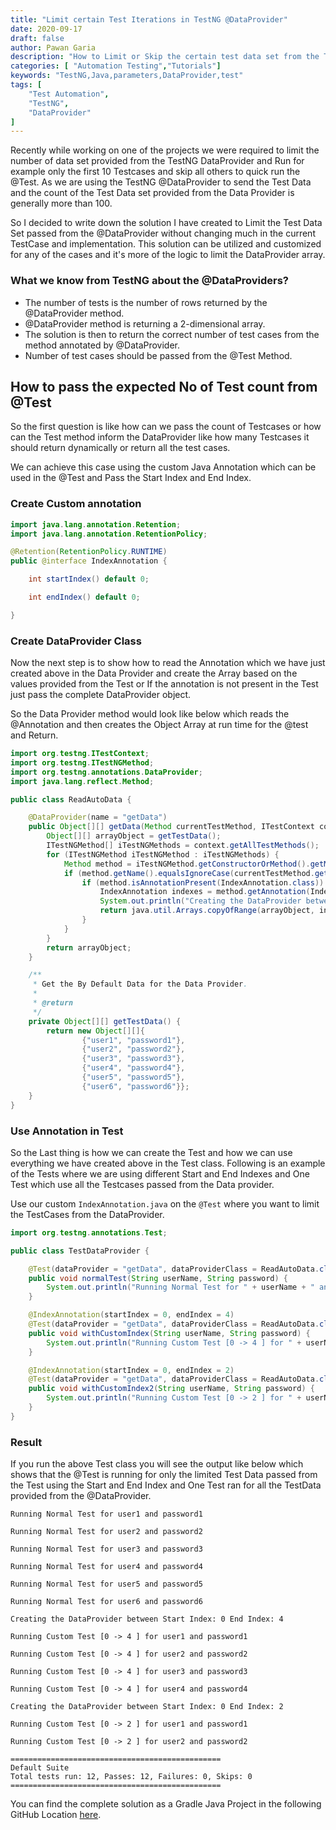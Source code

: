 ```yaml
---
title: "Limit certain Test Iterations in TestNG @DataProvider"
date: 2020-09-17
draft: false
author: Pawan Garia
description: "How to Limit or Skip the certain test data set from the TestNG @DataProvider. For example, if you want to run/limit only the first 10 datasets from the complete set of a dataset in @DataProvider"
categories: [ "Automation Testing","Tutorials"]
keywords: "TestNG,Java,parameters,DataProvider,test"
tags: [
    "Test Automation",
    "TestNG",
    "DataProvider"
]
---
```

Recently while working on one of the projects we were required to limit the number of data set provided from the TestNG DataProvider and Run for example only the first 10 Testcases and skip all others to quick run the @Test. As we are using the TestNG @DataProvider to send the Test Data and the count of the Test Data set provided from the Data Provider is generally more than 100.

So I decided to write down the solution I have created to Limit the Test Data Set passed from the @DataProvider without changing much in the current TestCase and implementation. This solution can be utilized and customized for any of the cases and it's more of the logic to limit the DataProvider array.

### What we know from TestNG about the @DataProviders?
- The number of tests is the number of rows returned by the @DataProvider method.
- @DataProvider method is returning a 2-dimensional array.
- The solution is then to return the correct number of test cases from the method annotated by @DataProvider.
- Number of test cases should be passed from the @Test Method.

## How to pass the expected No of Test count from @Test
So the first question is like how can we pass the count of Testcases or how can the Test method inform the DataProvider like how many Testcases it should return dynamically or return all the test cases.

We can achieve this case using the custom Java Annotation which can be used in the @Test and Pass the Start Index and End Index.

### Create Custom annotation
```Java
import java.lang.annotation.Retention;
import java.lang.annotation.RetentionPolicy;

@Retention(RetentionPolicy.RUNTIME)
public @interface IndexAnnotation {

    int startIndex() default 0;

    int endIndex() default 0;

}
```

### Create DataProvider Class
Now the next step is to show how to read the Annotation which we have just created above in the Data Provider and create the Array based on the values provided from the Test or If the annotation is not present in the Test just pass the complete DataProvider object.

So the Data Provider method would look like below which reads the @Annotation and then creates the Object Array at run time for the @test and Return.

```Java
import org.testng.ITestContext;
import org.testng.ITestNGMethod;
import org.testng.annotations.DataProvider;
import java.lang.reflect.Method;

public class ReadAutoData {

    @DataProvider(name = "getData")
    public Object[][] getData(Method currentTestMethod, ITestContext context) {
        Object[][] arrayObject = getTestData();
        ITestNGMethod[] iTestNGMethods = context.getAllTestMethods();
        for (ITestNGMethod iTestNGMethod : iTestNGMethods) {
            Method method = iTestNGMethod.getConstructorOrMethod().getMethod();
            if (method.getName().equalsIgnoreCase(currentTestMethod.getName())) {
                if (method.isAnnotationPresent(IndexAnnotation.class)) {
                    IndexAnnotation indexes = method.getAnnotation(IndexAnnotation.class);
                    System.out.println("Creating the DataProvider between Start Index: " + indexes.startIndex() + " End Index: " + indexes.endIndex());
                    return java.util.Arrays.copyOfRange(arrayObject, indexes.startIndex(), indexes.endIndex());
                }
            }
        }
        return arrayObject;
    }

    /**
     * Get the By Default Data for the Data Provider.
     *
     * @return
     */
    private Object[][] getTestData() {
        return new Object[][]{
                {"user1", "password1"},
                {"user2", "password2"},
                {"user3", "password3"},
                {"user4", "password4"},
                {"user5", "password5"},
                {"user6", "password6"}};
    }
}
```

### Use Annotation in Test
So the Last thing is how we can create the Test and how we can use everything we have created above in the Test class. Following is an example of the Tests where we are using different Start and End Indexes and One Test which use all the Testcases passed from the Data provider.

Use our custom `IndexAnnotation.java` on the `@Test` where you want to limit the TestCases from the DataProvider.  

```Java
import org.testng.annotations.Test;

public class TestDataProvider {

    @Test(dataProvider = "getData", dataProviderClass = ReadAutoData.class)
    public void normalTest(String userName, String password) {
        System.out.println("Running Normal Test for " + userName + " and " + password);
    }

    @IndexAnnotation(startIndex = 0, endIndex = 4)
    @Test(dataProvider = "getData", dataProviderClass = ReadAutoData.class)
    public void withCustomIndex(String userName, String password) {
        System.out.println("Running Custom Test [0 -> 4 ] for " + userName + " and " + password);
    }

    @IndexAnnotation(startIndex = 0, endIndex = 2)
    @Test(dataProvider = "getData", dataProviderClass = ReadAutoData.class)
    public void withCustomIndex2(String userName, String password) {
        System.out.println("Running Custom Test [0 -> 2 ] for " + userName + " and " + password);
    }
}
```
### Result
If you run the above Test class you will see the output like below which shows that the @Test is running for only the limited Test Data passed from the Test using the Start and End Index and One Test ran for all the TestData provided from the @DataProvider.

```
Running Normal Test for user1 and password1

Running Normal Test for user2 and password2

Running Normal Test for user3 and password3

Running Normal Test for user4 and password4

Running Normal Test for user5 and password5

Running Normal Test for user6 and password6

Creating the DataProvider between Start Index: 0 End Index: 4

Running Custom Test [0 -> 4 ] for user1 and password1

Running Custom Test [0 -> 4 ] for user2 and password2

Running Custom Test [0 -> 4 ] for user3 and password3

Running Custom Test [0 -> 4 ] for user4 and password4

Creating the DataProvider between Start Index: 0 End Index: 2

Running Custom Test [0 -> 2 ] for user1 and password1

Running Custom Test [0 -> 2 ] for user2 and password2

===============================================
Default Suite
Total tests run: 12, Passes: 12, Failures: 0, Skips: 0
===============================================
```

You can find the complete solution as a Gradle Java Project in the following GitHub Location [here](https://github.com/pgaria/CustomDataProviderExample).
